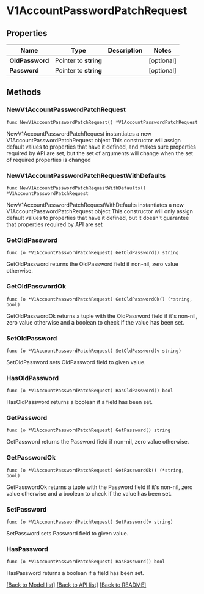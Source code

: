 # V1AccountPasswordPatchRequest

## Properties

Name | Type | Description | Notes
------------ | ------------- | ------------- | -------------
**OldPassword** | Pointer to **string** |  | [optional] 
**Password** | Pointer to **string** |  | [optional] 

## Methods

### NewV1AccountPasswordPatchRequest

`func NewV1AccountPasswordPatchRequest() *V1AccountPasswordPatchRequest`

NewV1AccountPasswordPatchRequest instantiates a new V1AccountPasswordPatchRequest object
This constructor will assign default values to properties that have it defined,
and makes sure properties required by API are set, but the set of arguments
will change when the set of required properties is changed

### NewV1AccountPasswordPatchRequestWithDefaults

`func NewV1AccountPasswordPatchRequestWithDefaults() *V1AccountPasswordPatchRequest`

NewV1AccountPasswordPatchRequestWithDefaults instantiates a new V1AccountPasswordPatchRequest object
This constructor will only assign default values to properties that have it defined,
but it doesn't guarantee that properties required by API are set

### GetOldPassword

`func (o *V1AccountPasswordPatchRequest) GetOldPassword() string`

GetOldPassword returns the OldPassword field if non-nil, zero value otherwise.

### GetOldPasswordOk

`func (o *V1AccountPasswordPatchRequest) GetOldPasswordOk() (*string, bool)`

GetOldPasswordOk returns a tuple with the OldPassword field if it's non-nil, zero value otherwise
and a boolean to check if the value has been set.

### SetOldPassword

`func (o *V1AccountPasswordPatchRequest) SetOldPassword(v string)`

SetOldPassword sets OldPassword field to given value.

### HasOldPassword

`func (o *V1AccountPasswordPatchRequest) HasOldPassword() bool`

HasOldPassword returns a boolean if a field has been set.

### GetPassword

`func (o *V1AccountPasswordPatchRequest) GetPassword() string`

GetPassword returns the Password field if non-nil, zero value otherwise.

### GetPasswordOk

`func (o *V1AccountPasswordPatchRequest) GetPasswordOk() (*string, bool)`

GetPasswordOk returns a tuple with the Password field if it's non-nil, zero value otherwise
and a boolean to check if the value has been set.

### SetPassword

`func (o *V1AccountPasswordPatchRequest) SetPassword(v string)`

SetPassword sets Password field to given value.

### HasPassword

`func (o *V1AccountPasswordPatchRequest) HasPassword() bool`

HasPassword returns a boolean if a field has been set.


[[Back to Model list]](../README.md#documentation-for-models) [[Back to API list]](../README.md#documentation-for-api-endpoints) [[Back to README]](../README.md)


